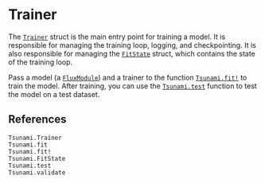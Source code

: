 # Trainer

The [`Trainer`](@ref) struct is the main entry point for training a model. It is responsible for managing the training loop, logging, and checkpointing. It is also responsible for managing the [`FitState`](@ref) struct, which contains the state of the training loop. 

Pass a model (a [`FluxModule`](@ref)) and a trainer to the function [`Tsunami.fit!`](@ref) to train the model.
After training, you can use the [`Tsunami.test`](@ref) function to test the model on a test dataset.

## References

```@docs
Tsunami.Trainer
Tsunami.fit
Tsunami.fit!
Tsunami.FitState
Tsunami.test
Tsunami.validate
```
